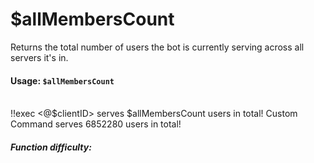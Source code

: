 # $allMembersCount

Returns the total number of users the bot is currently serving across all servers it's in.

#### Usage: `$allMembersCount`

<br/>
<discord-messages>
	<discord-message :bot="false" role-color="#ffcc9a" author="Member">
		!!exec &lt@$clientID> serves $allMembersCount users in total!
	</discord-message>
	<discord-message :bot="true" role-color="#0099ff" author="Custom Command" avatar="https://media.discordapp.net/avatars/725721249652670555/781224f90c3b841ba5b40678e032f74a.webp">
		<discord-mention>Custom Command</discord-mention> serves 6852280 users in total!
	</discord-message>
</discord-messages>

##### Function difficulty: <Badge type="tip" text="Easy" vertical="middle" />